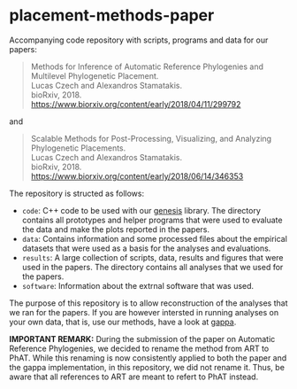 placement-methods-paper
=========================

Accompanying code repository with scripts, programs and data for our papers:

> Methods for Inference of Automatic Reference Phylogenies and Multilevel Phylogenetic Placement.<br />
> Lucas Czech and Alexandros Stamatakis.<br />
> bioRxiv, 2018. https://www.biorxiv.org/content/early/2018/04/11/299792

and

> Scalable Methods for Post-Processing, Visualizing, and Analyzing Phylogenetic Placements.<br />
> Lucas Czech and Alexandros Stamatakis.<br />
> bioRxiv, 2018. https://www.biorxiv.org/content/early/2018/06/14/346353

The repository is structed as follows:

 * `code`: C++ code to be used with our [genesis](https://github.com/lczech/genesis) library. 
   The directory contains all prototypes and helper programs that were used to
   evaluate the data and make the plots reported in the papers.
 * `data`: Contains information and some processed files about the empirical 
   datasets that were used as a basis for the analyses and evaluations.
 * `results`: A large collection of scripts, data, results and figures that were used in the papers.
   The directory contains all analyses that we used for the papers.
 * `software`: Information about the extrnal software that was used.

The purpose of this repository is to allow reconstruction of the analyses that we ran for the papers.
If you are however intersted in running analyses on your own data,
that is, use our methods, have a look at [gappa](https://github.com/lczech/gappa).

**IMPORTANT REMARK:** During the submission of the paper on Automatic Reference Phylogenies,
we decided to rename the method from ART to PhAT.
While this renaming is now consistently applied to both the paper and the gappa implementation,
in this repository, we did not rename it. Thus, be aware that all references to ART
are meant to refert to PhAT instead.
